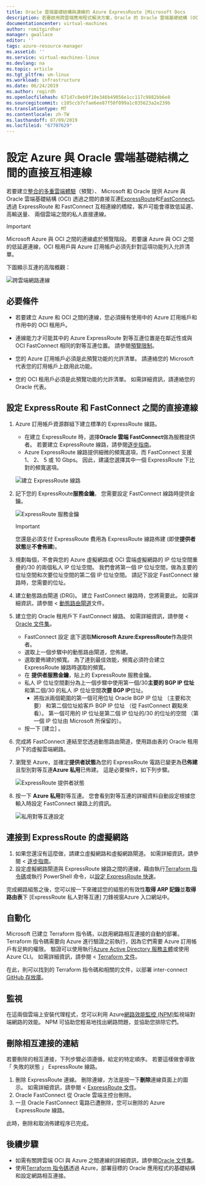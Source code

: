 ```yaml
---
title: Oracle 雲端基礎結構與連線的 Azure ExpressRoute |Microsoft Docs
description: 若要啟用跨雲端應用程式解決方案，Oracle 的 Oracle 雲端基礎結構 (OCI) FastConnect 連接 Azure ExpressRoute
documentationcenter: virtual-machines
author: romitgirdhar
manager: gwallace
editor: ''
tags: azure-resource-manager
ms.assetid: ''
ms.service: virtual-machines-linux
ms.devlang: na
ms.topic: article
ms.tgt_pltfrm: vm-linux
ms.workload: infrastructure
ms.date: 06/24/2019
ms.author: rogirdh
ms.openlocfilehash: 671d7c8eb9f10e346b49056e1cc117c9882bb6e8
ms.sourcegitcommit: c105ccb7cfae6ee87f50f099a1c035623a2e239b
ms.translationtype: MT
ms.contentlocale: zh-TW
ms.lasthandoff: 07/09/2019
ms.locfileid: "67707629"
---
```

# <a name="set-up-a-direct-interconnection-between-azure-and-oracle-cloud-infrastructure"></a>設定 Azure 與 Oracle 雲端基礎結構之間的直接互相連線  

若要建立[整合的多重雲端體驗](oracle-oci-overview.md)（預覽）、 Microsoft 和 Oracle 提供 Azure 與 Oracle 雲端基礎結構 (OCI) 透過之間的直接互連[ExpressRoute](../../../expressroute/expressroute-introduction.md)和[FastConnect](https://docs.cloud.oracle.com/iaas/Content/Network/Concepts/fastconnectoverview.htm)。 透過 ExpressRoute 和 FastConnect 互相連線的橋樑，客戶可能會導致低延遲、 高輸送量、 兩個雲端之間的私人直接連線。

> [!IMPORTANT]
> Microsoft Azure 與 OCI 之間的連線處於預覽階段。 若要讓 Azure 與 OCI 之間的低延遲連線，OCI 租用戶與 Azure 訂用帳戶必須先針對這項功能列入允許清單。

下圖顯示互連的高階概觀：

![跨雲端網路連線](media/configure-azure-oci-networking/azure-oci-connect.png)

## <a name="prerequisites"></a>必要條件

* 若要建立 Azure 和 OCI 之間的連線，您必須擁有使用中的 Azure 訂用帳戶和作用中的 OCI 租用戶。

* 連線能力才可能其中的 Azure ExpressRoute 對等互連位置是在鄰近性或與 OCI FastConnect 相同的對等互連位置。 請參閱[預覽限制](oracle-oci-overview.md#preview-limitations)。

* 您的 Azure 訂用帳戶必須是此預覽功能的允許清單。 請連絡您的 Microsoft 代表您的訂用帳戶上啟用此功能。

* 您的 OCI 租用戶必須是此預覽功能的允許清單。 如需詳細資訊，請連絡您的 Oracle 代表。

## <a name="configure-direct-connectivity-between-expressroute-and-fastconnect"></a>設定 ExpressRoute 和 FastConnect 之間的直接連線

1. Azure 訂用帳戶資源群組下建立標準的 ExpressRoute 線路。 
    * 在建立 ExpressRoute 時，選擇**Oracle 雲端 FastConnect**做為服務提供者。 若要建立 ExpressRoute 線路，請參閱[逐步指南](../../../expressroute/expressroute-howto-circuit-portal-resource-manager.md)。
    * Azure ExpressRoute 線路提供細微的頻寬選項，而 FastConnect 支援 1、 2、 5 或 10 Gbps。 因此，建議您選擇其中一個 ExpressRoute 下比對的頻寬選項。

    ![建立 ExpressRoute 線路](media/configure-azure-oci-networking/exr-create-new.png)
1. 記下您的 ExpressRoute**服務金鑰**。 您需要設定 FastConnect 線路時提供金鑰。

    ![ExpressRoute 服務金鑰](media/configure-azure-oci-networking/exr-service-key.png)

    > [!IMPORTANT]
    > 您還是必須支付 ExpressRoute 費用為 ExpressRoute 線路佈建 (即使**提供者狀態**是**不會佈建**)。

1. 規劃每個，不會與您的 Azure 虛擬網路或 OCI 雲端虛擬網路的 IP 位址空間重疊的/30 的兩個私人 IP 位址空間。 我們會將第一個 IP 位址空間，做為主要的位址空間和次要位址空間的第二個 IP 位址空間。 請記下設定 FastConnect 線路時，您需要的位址。
1. 建立動態路由閘道 (DRG)。 建立 FastConnect 線路時，您將需要此。 如需詳細資訊，請參閱 <<c0> [ 動態路由閘道](https://docs.cloud.oracle.com/iaas/Content/Network/Tasks/managingDRGs.htm)文件。
1. 建立您的 Oracle 租用戶下 FastConnect 線路。 如需詳細資訊，請參閱 < [Oracle 文件集](https://docs.cloud.oracle.com/iaas/Content/Network/Concepts/azure.htm)。
  
    * FastConnect 設定 底下選取**Microsoft Azure:ExpressRoute**作為提供者。
    * 選取上一個步驟中的動態路由閘道，您佈建。
    * 選取要佈建的頻寬。 為了達到最佳效能，頻寬必須符合建立 ExpressRoute 線路時選取的頻寬。
    * 在 **提供者服務金鑰**，貼上的 ExpressRoute 服務金鑰。
    * 私人 IP 位址空間劃分為上一個步驟中使用第一個/30**主要的 BGP IP 位址**和第二個/30 的私人 IP 位址空間**次要 BGP IP**位址。
        * 將指派兩個範圍的第一個可用位址 Oracle BGP IP 位址 （主要和次要） 和第二個位址給客戶 BGP IP 位址 （從 FastConnect 觀點來看）。 第一個可用的 IP 位址是第二個 IP 位址的/30 的位址的空間 （第一個 IP 位址由 Microsoft 所保留的）。
    * 按一下 [建立]  。
1. 完成將 FastConnect 連結至您透過動態路由閘道，使用路由表的 Oracle 租用戶下的虛擬雲端網路。
1. 瀏覽至 Azure，並確定**提供者狀態**為您的 ExpressRoute 電路已變更為**已佈建**且型別對等互連**Azure 私用**已佈建。 這是必要條件，如下列步驟。

    ![ExpressRoute 提供者狀態](media/configure-azure-oci-networking/exr-provider-status.png)
1. 按一下  **Azure 私用**對等互連。 您會看到對等互連的詳細資料自動設定根據您輸入時設定 FastConnect 線路上的資訊。

    ![私用對等互連設定](media/configure-azure-oci-networking/exr-private-peering.png)

## <a name="connect-virtual-network-to-expressroute"></a>連接到 ExpressRoute 的虛擬網路

1. 如果您還沒有這麼做，請建立虛擬網路和虛擬網路閘道。 如需詳細資訊，請參閱 <<c0> [ 逐步指南](../../../expressroute/expressroute-howto-add-gateway-portal-resource-manager.md)。
1. 設定虛擬網路閘道與 ExpressRoute 線路之間的連線，藉由執行[Terraform 指令碼](https://github.com/microsoft/azure-oracle/tree/master/InterConnect-2)或執行 PowerShell 命令，以[設定 ExpressRoute 快速](../../../expressroute/expressroute-howto-linkvnet-arm.md#configure-expressroute-fastpath)。

完成網路組態之後，您可以按一下來確認您的組態的有效性**取得 ARP 記錄**並**取得路由表**下 [ExpressRoute 私人對等互連] 刀鋒視窗Azure 入口網站中。

## <a name="automation"></a>自動化

Microsoft 已建立 Terraform 指令碼，以啟用網路相互連接的自動的部署。 Terraform 指令碼需要向 Azure 進行驗證之前執行，因為它們需要 Azure 訂用帳戶有足夠的權限。 驗證可以使用執行[Azure Active Directory 服務主體](../../../active-directory/develop/app-objects-and-service-principals.md#service-principal-object)或使用 Azure CLI。 如需詳細資訊，請參閱 < [Terraform 文件](https://www.terraform.io/docs/providers/azurerm/auth/azure_cli.html)。

在此，則可以找到的 Terraform 指令碼和相關的文件，以部署 inter-connect [GitHub 存放庫](https://aka.ms/azureociinterconnecttf)。

## <a name="monitoring"></a>監視

在這兩個雲端上安裝代理程式，您可以利用 Azure[網路效能監控 (NPM)](../../../expressroute/how-to-npm.md)監視端對端網路的效能。 NPM 可協助您輕易地找出網路問題，並協助您排除它們。

## <a name="delete-the-interconnect-link"></a>刪除相互連接的連結

若要刪除的相互連接，下列步驟必須遵循，給定的特定順序。 若要這樣做會導致 「 失敗的狀態 」 ExpressRoute 線路。

1. 刪除 ExpressRoute 連線。 刪除連線，方法是按一下**刪除**連線頁面上的圖示。 如需詳細資訊，請參閱 < [ExpressRoute 文件](../../../expressroute/expressroute-howto-linkvnet-portal-resource-manager.md#delete-a-connection-to-unlink-a-vnet)。
1. Oracle FastConnect 從 Oracle 雲端主控台刪除。
1. 一旦 Oracle FastConnect 電路已遭刪除，您可以刪除的 Azure ExpressRoute 線路。

此時，刪除和取消佈建程序已完成。

## <a name="next-steps"></a>後續步驟

* 如需有關跨雲端 OCI 與 Azure 之間連線的詳細資訊，請參閱[Oracle 文件集](https://docs.cloud.oracle.com/iaas/Content/Network/Concepts/azure.htm)。
* 使用[Terraform 指令碼](https://aka.ms/azureociinterconnecttf)透過 Azure，部署目標的 Oracle 應用程式的基礎結構和設定網路相互連接。 